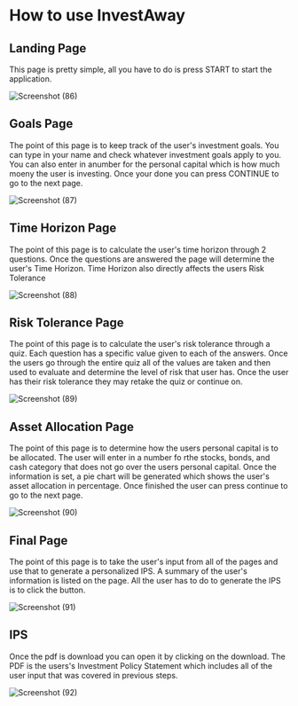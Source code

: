 # How to use InvestAway

## Landing Page

This page is pretty simple, all you have to do is press START to start the application.

![Screenshot (86)](https://user-images.githubusercontent.com/54337707/153391525-47490a5b-d8c5-430c-9940-533e2f56c57d.png)

## Goals Page

The point of this page is to keep track of the user's investment goals. You can type in your name and check whatever investment goals apply to you. You can also enter in anumber for the personal capital which is how much moeny the user is investing. Once your done you can press CONTINUE to go to the next page.

![Screenshot (87)](https://user-images.githubusercontent.com/54337707/153391572-3797fcfa-2c4f-45fd-a939-c13df27392d4.png)

## Time Horizon Page

The point of this page is to calculate the user's time horizon through 2 questions. Once the questions are answered the page will determine the user's Time Horizon. Time Horizon also directly affects the users Risk Tolerance

![Screenshot (88)](https://user-images.githubusercontent.com/54337707/153391608-41755f94-2412-491c-9094-2f78360c10ab.png)

## Risk Tolerance Page

The point of this page is to calculate the user's risk tolerance through a quiz. Each question has a specific value given to each of the answers. Once the users go through the entire quiz all of the values are taken and then used to evaluate and determine the level of risk that user has. Once the user has their risk tolerance they may retake the quiz or continue on.

![Screenshot (89)](https://user-images.githubusercontent.com/54337707/153391661-9f62849b-aad8-432b-bb68-f147eee9f2f8.png)

## Asset Allocation Page

The point of this page is to determine how the users personal capital is to be allocated. The user will enter in a number fo rthe stocks, bonds, and cash category that does not go over the users personal capital. Once the information is set, a pie chart will be generated which shows the user's asset allocation in percentage. Once finished the user can press continue to go to the next page.

![Screenshot (90)](https://user-images.githubusercontent.com/54337707/153391712-3520bfd1-426c-40df-820b-78a2dea2921b.png)

## Final Page

The point of this page is to take the user's input from all of the pages and use that to generate a personalized IPS. A summary of the user's information is listed on the page. All the user has to do to generate the IPS is to click the button. 

![Screenshot (91)](https://user-images.githubusercontent.com/54337707/153391730-6c85540f-30a7-4380-867b-5d68905546dc.png)

## IPS

Once the pdf is download you can open it by clicking on the download. The PDF is the users's Investment Policy Statement which includes all of the user input that was covered in previous steps.

![Screenshot (92)](https://user-images.githubusercontent.com/54337707/153391756-4a88ac4d-91eb-42d6-8941-359752eb2330.png)


